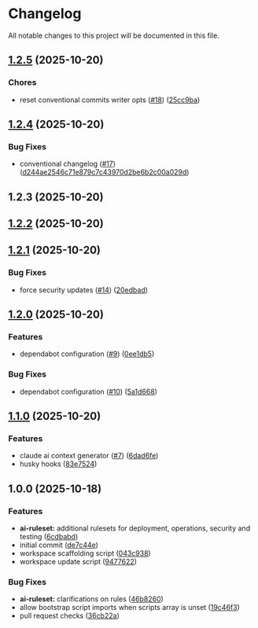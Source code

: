# Changelog

All notable changes to this project will be documented in this file.

## [1.2.5](https://github.com/forepath/tsef/compare/v1.2.4...v1.2.5) (2025-10-20)


### Chores

* reset conventional commits writer opts ([#18](https://github.com/forepath/tsef/issues/18)) ([25cc9ba](https://github.com/forepath/tsef/commit/25cc9ba1f79b67d52f301b3904602f64ff12c219))

## [1.2.4](https://github.com/forepath/tsef/compare/v1.2.3...v1.2.4) (2025-10-20)



### Bug Fixes

- conventional changelog ([#17](https://github.com/forepath/tsef/issues/17)) ([d244ae2546c71e879c7c43970d2be6b2c00a029d](///commit/d244ae2546c71e879c7c43970d2be6b2c00a029d))

## 1.2.3 (2025-10-20)

## [1.2.2](https://github.com/forepath/tsef/compare/v1.2.1...v1.2.2) (2025-10-20)

## [1.2.1](https://github.com/forepath/tsef/compare/v1.2.0...v1.2.1) (2025-10-20)


### Bug Fixes

* force security updates ([#14](https://github.com/forepath/tsef/issues/14)) ([20edbad](https://github.com/forepath/tsef/commit/20edbadacec5c321c00b601c596e130fd09dabb0))

## [1.2.0](https://github.com/forepath/tsef/compare/v1.1.0...v1.2.0) (2025-10-20)


### Features

* dependabot configuration ([#9](https://github.com/forepath/tsef/issues/9)) ([0ee1db5](https://github.com/forepath/tsef/commit/0ee1db513457d0f6ed7a923544b553239def2bd5))


### Bug Fixes

* dependabot configuration ([#10](https://github.com/forepath/tsef/issues/10)) ([5a1d668](https://github.com/forepath/tsef/commit/5a1d668319a15571fdc24f65aa0a9341bc1645ea))

## [1.1.0](https://github.com/forepath/tsef/compare/v1.0.0...v1.1.0) (2025-10-20)


### Features

* claude ai context generator ([#7](https://github.com/forepath/tsef/issues/7)) ([6dad6fe](https://github.com/forepath/tsef/commit/6dad6fe35523395274ba39db8e0bb501d8dbeed2))
* husky hooks ([83e7524](https://github.com/forepath/tsef/commit/83e7524ac71f140672d663e82295c76043d951d0))

## 1.0.0 (2025-10-18)


### Features

* **ai-ruleset:** additional rulesets for deployment, operations, security and testing ([6cdbabd](https://github.com/forepath/tsef/commit/6cdbabd634a848a4806addb23d4a48d661c2eb5a))
* initial commit ([de7c44e](https://github.com/forepath/tsef/commit/de7c44e000bf6e66a4785840d5d07fcb6b893aab))
* workspace scaffolding script ([043c938](https://github.com/forepath/tsef/commit/043c938dcea62f579b5698232f484ea61eb9c534))
* workspace update script ([9477622](https://github.com/forepath/tsef/commit/947762255e16023b82b39f1e8688edbde7127a14))


### Bug Fixes

* **ai-ruleset:** clarifications on rules ([46b8260](https://github.com/forepath/tsef/commit/46b82605ede60ceaaf7f7b6e6915ff42d1ee072d))
* allow bootstrap script imports when scripts array is unset ([19c46f3](https://github.com/forepath/tsef/commit/19c46f3462bb4731257fe6e07dc12a005f9a094e))
* pull request checks ([36cb22a](https://github.com/forepath/tsef/commit/36cb22a830456e429ddb8c419f83347b8325f361))
